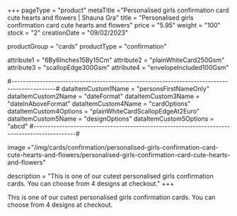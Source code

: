 +++
pageType = "product"
metaTitle ="Personalised girls confirmation card cute hearts and flowers | Shauna Gra"
title = "Personalised girls confirmation card cute hearts and flowers"
price = "5.95"
weight = "100"
stock = "2"
creationDate = "09/02/2023"

productGroup = "cards"
productType = "confirmation"
 
attribute1 = "6By6Inches15By15Cm" 
attribute2 = "plainWhiteCard250Gsm" 
attribute3 = "scallopEdge300Gsm" 
attribute4 = "envelopeIncluded100Gsm"

#---------------------------------------------------------------------------------------------#
dataItemCustom1Name = "personsFirstNameOnly"
dataItemCustom2Name = "dateFormat"
dataItemCustom3Name = "dateInAboveFormat"
dataItemCustom4Name = "cardOptions"
dataItemCustom4Options = "plainWhiteCardScallopEdgeAt2Euro"
dataItemCustom5Name = "designOptions"
dataItemCustom5Options = "abcd"
#---------------------------------------------------------------------------------------------#
 
image ="/img/cards/confirmation/personalised-girls-confirmation-card-cute-hearts-and-flowers/personalised-girls-confirmation-card-cute-hearts-and-flowers"
 
description = "This is one of our cutest personalised girls confirmation cards. You can choose from 4 designs at checkout."
+++

This is one of our cutest personalised girls confirmation cards. You can choose from 4 designs at checkout.
